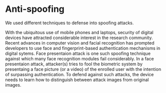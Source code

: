# Anti-spoofing
We used different techniques to defense into spoofing attacks.

With the ubiquitous use of mobile phones and laptops, security of digital devices have attracted considerable interest in the research community. Recent advances in computer vision and facial recognition has prompted developers to use face and fingerprint-based authentication mechanisms in digital sytems. Face presentaion attack is one such spoofing technique against which many face recognition modules fail considerably. In a face presentaion attack, attacker(s) tries to fool the biometric system by presentaing a face picture (or a video) of the enrolled user with the intention of surpassing authentication. To defend against such attacks, the device needs to learn how to distinguish between attack images from original images.
